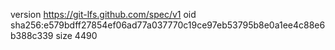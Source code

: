 version https://git-lfs.github.com/spec/v1
oid sha256:e579bdff27854ef06ad77a037770c19ce97eb53795b8e0a1ee4c88e6b388c339
size 4490
